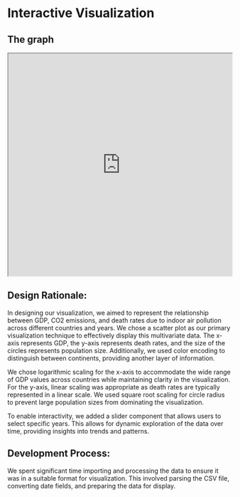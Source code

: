 # Interactive Visualization

## The graph
<iframe src="https://wys6299.github.io/Interactive_Visualization_Project" width="100%" height="500px"></iframe>



## Design Rationale:

In designing our visualization, we aimed to represent the relationship between GDP, CO2 emissions, and death rates due to indoor air pollution across different countries and years. We chose a scatter plot as our primary visualization technique to effectively display this multivariate data. The x-axis represents GDP, the y-axis represents death rates, and the size of the circles represents population size. Additionally, we used color encoding to distinguish between continents, providing another layer of information.

We chose logarithmic scaling for the x-axis to accommodate the wide range of GDP values across countries while maintaining clarity in the visualization. For the y-axis, linear scaling was appropriate as death rates are typically represented in a linear scale. We used square root scaling for circle radius to prevent large population sizes from dominating the visualization.

To enable interactivity, we added a slider component that allows users to select specific years. This allows for dynamic exploration of the data over time, providing insights into trends and patterns.

## Development Process:

We spent significant time importing and processing the data to ensure it was in a suitable format for visualization. This involved parsing the CSV file, converting date fields, and preparing the data for display.
